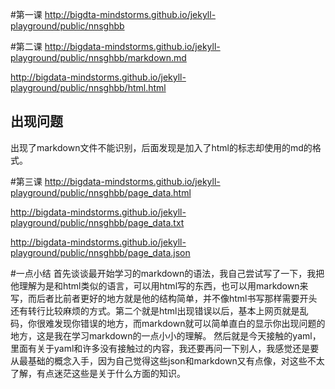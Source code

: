 
#第一课
http://bigdta-mindstorms.github.io/jekyll-playground/public/nnsghbb

#第二课
http://bigdata-mindstorms.github.io/jekyll-playground/public/nnsghbb/markdown.md

http://bigdata-mindstorms.github.io/jekyll-playground/public/nnsghbb/html.html
## 出现问题
出现了markdown文件不能识别，后面发现是加入了html的标志却使用的md的格式。

#第三课
http://bigdata-mindstorms.github.io/jekyll-playground/public/nnsghbb/page_data.html

http://bigdata-mindstorms.github.io/jekyll-playground/public/nnsghbb/page_data.txt

http://bigdata-mindstorms.github.io/jekyll-playground/public/nnsghbb/page_data.json

#一点小结
  首先谈谈最开始学习的markdown的语法，我自己尝试写了一下，我把他理解为是和html类似的语言，可以用html写的东西，也可以用markdown来写，而后者比前者更好的地方就是他的结构简单，并不像html书写那样需要开头还有转行比较麻烦的方式。第二个就是html出现错误以后，基本上网页就是乱码，你很难发现你错误的地方，而markdown就可以简单直白的显示你出现问题的地方，这是我在学习markdown的一点小小的理解。
  然后就是今天接触的yaml，里面有关于yaml和许多没有接触过的内容，我还要再问一下别人，我感觉还是要从最基础的概念入手，因为自己觉得这些json和markdown又有点像，对这些不太了解，有点迷茫这些是关于什么方面的知识。
